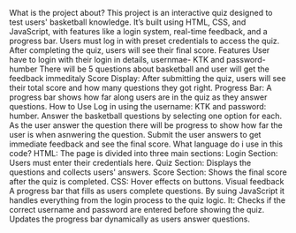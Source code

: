 What is the project about?
This project is an interactive quiz designed to test users' basketball knowledge. 
It’s built using HTML, CSS, and JavaScript, with features like a login system, real-time feedback, and a progress bar. 
Users must log in with preset credentials to access the quiz. After completing the quiz, users will see their final score.
Features
User have to login with their login in details, usernmae- KTK and password- humber
There will be 5 questions about basketball and user will get the feedback immeditaly 
Score Display: After submitting the quiz, users will see their total score and how many questions they got right.
Progress Bar: A progress bar shows how far along users are in the quiz as they answer questions.
How to Use
Log in using the username: KTK and password: humber.
Answer the basketball questions by selecting one option for each.
As the user answer the question there will be progress to show how far the user is when asnwering the question.
Submit the user answers to get immediate feedback and see the final score.
What language do i use in this code?
HTML:
The page is divided into three main sections:
Login Section: Users must enter their credentials here.
Quiz Section: Displays the questions and collects users' answers.
Score Section: Shows the final score after the quiz is completed.
CSS:
Hover effects on buttons.
Visual feedback
A progress bar that fills as users complete questions.
By suing JavaScript it handles everything from the login process to the quiz logic. It:
Checks if the correct username and password are entered before showing the quiz.
Updates the progress bar dynamically as users answer questions.
